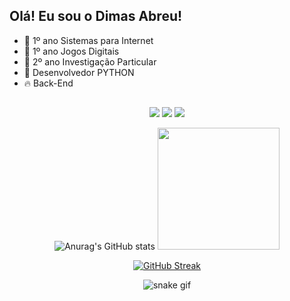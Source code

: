 ## Olá! Eu sou o Dimas Abreu!

- :telescope: 1º ano Sistemas para Internet
- :telescope: 1º ano Jogos Digitais
- :telescope: 2º ano Investigação Particular
- :seedling: Desenvolvedor PYTHON
- :fire: Back-End

##

<div align="center">
  <a href="https://github.com/dimasabreu">
  
  <div align = "center">
  <a href="https://instagram.com/dimasabreu_" target="_blank"><img src="https://img.shields.io/badge/-Instagram-%23E4405F?style=for-the-badge&logo=instagram&logoColor=white" target="_blank"></a>
  <a href = "mailto:dimasabreu@live.com"><img src="https://img.shields.io/badge/Microsoft_Outlook-0078D4?style=for-the-badge&logo=microsoft-outlook&logoColor=white" target="_blank"></a>
  <a href="https://www.linkedin.com/in/dimasdeabreu/" target="_blank"><img src="https://img.shields.io/badge/-LinkedIn-%230077B5?style=for-the-badge&logo=linkedin&logoColor=white" target="_blank"></a> 
  
  ![Anurag's GitHub stats](https://github-readme-stats.vercel.app/api?username=dimasabreu&theme=vision-friendly-dark&show_icons=true)
  <img height="195em" src="https://github-readme-stats.vercel.app/api/top-langs/?username=dimasabreu&layout=compact&langs_count=168&theme=vision-friendly-dark"/>

</div>
</div>

<div align = "center">

  [![GitHub Streak](http://github-readme-streak-stats.herokuapp.com?user=dimasabreu&theme=highcontrast)](https://git.io/streak-stats)
  
</div>

<div align = "center">
  
  ![snake gif](https://github.com/dimasabreu/dimasabreu/blob/output/github-contribution-grid-snake.svg)
  
</div>
  
